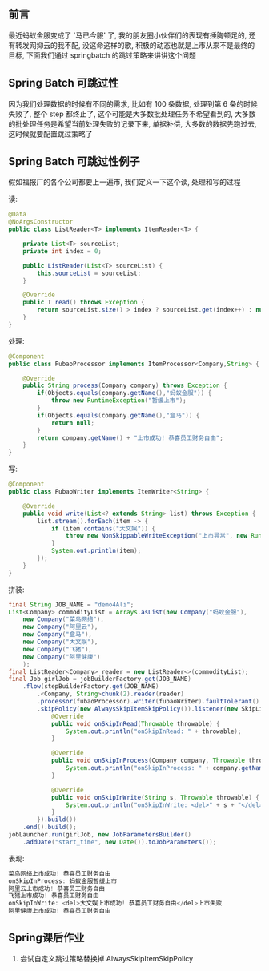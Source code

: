 ## 前言

最近蚂蚁金服变成了 '马已今服' 了, 我的朋友圈小伙伴们的表现有捶胸顿足的, 还有转发网抑云的我不配, 没这命这样的歌, 积极的动态也就是上市从来不是最终的目标, 下面我们通过 springbatch 的跳过策略来讲讲这个问题

## Spring Batch 可跳过性

因为我们处理数据的时候有不同的需求, 比如有 100 条数据, 处理到第 6 条的时候失败了, 整个  step 都终止了, 这个可能是大多数批处理任务不希望看到的, 大多数的批处理任务是希望当前处理失败的记录下来, 单据补偿, 大多数的数据先跑过去, 这时候就要配置跳过策略了

## Spring Batch 可跳过性例子

假如福报厂的各个公司都要上一遍市, 我们定义一下这个读, 处理和写的过程

读:

```java
@Data
@NoArgsConstructor
public class ListReader<T> implements ItemReader<T> {

    private List<T> sourceList;
    private int index = 0;

    public ListReader(List<T> sourceList) {
        this.sourceList = sourceList;
    }

    @Override
    public T read() throws Exception {
        return sourceList.size() > index ? sourceList.get(index++) : null;
    }
}
```

处理:

```java
@Component
public class FubaoProcessor implements ItemProcessor<Company,String> {

    @Override
    public String process(Company company) throws Exception {
        if(Objects.equals(company.getName(),"蚂蚁金服")) {
            throw new RuntimeException("暂缓上市");
        }
        if(Objects.equals(company.getName(),"盒马")) {
            return null;
        }
        return company.getName() + "上市成功! 恭喜员工财务自由";
    }
}
```

写:

```java
@Component
public class FubaoWriter implements ItemWriter<String> {

    @Override
    public void write(List<? extends String> list) throws Exception {
        list.stream().forEach(item -> {
            if (item.contains("大文娱")) {
                throw new NonSkippableWriteException("上市异常", new RuntimeException("异常异常"));
            }
            System.out.println(item);
        });
    }
}
```

拼装:

```java
final String JOB_NAME = "demo4Ali";
List<Company> commodityList = Arrays.asList(new Company("蚂蚁金服"),
    new Company("菜鸟网络"),
    new Company("阿里云"),
    new Company("盒马"),
    new Company("大文娱"),
    new Company("飞猪"),
    new Company("阿里健康")
    );
final ListReader<Company> reader = new ListReader<>(commodityList);
final Job girlJob = jobBuilderFactory.get(JOB_NAME)
    .flow(stepBuilderFactory.get(JOB_NAME)
        .<Company, String>chunk(2).reader(reader)
        .processor(fubaoProcessor).writer(fubaoWriter).faultTolerant()
        .skipPolicy(new AlwaysSkipItemSkipPolicy()).listener(new SkipListener<Company, String>() {
            @Override
            public void onSkipInRead(Throwable throwable) {
                System.out.println("onSkipInRead: " + throwable);
            }

            @Override
            public void onSkipInProcess(Company company, Throwable throwable) {
                System.out.println("onSkipInProcess: " + company.getName() + "暂缓上市");
            }

            @Override
            public void onSkipInWrite(String s, Throwable throwable) {
                System.out.println("onSkipInWrite: <del>" + s + "</del>上市失败");
            }
        }).build())
    .end().build();
jobLauncher.run(girlJob, new JobParametersBuilder()
    .addDate("start_time", new Date()).toJobParameters());
```

表现:

```java
菜鸟网络上市成功! 恭喜员工财务自由
onSkipInProcess: 蚂蚁金服暂缓上市
阿里云上市成功! 恭喜员工财务自由
飞猪上市成功! 恭喜员工财务自由
onSkipInWrite: <del>大文娱上市成功! 恭喜员工财务自由</del>上市失败
阿里健康上市成功! 恭喜员工财务自由
```

## Spring课后作业

1. 尝试自定义跳过策略替换掉 AlwaysSkipItemSkipPolicy



